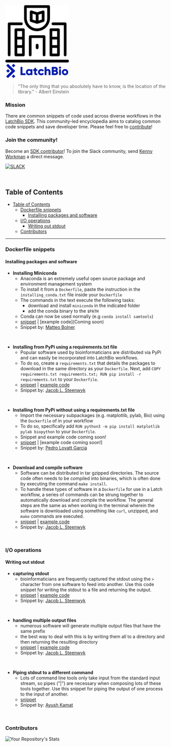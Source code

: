 <img src="img/latch_library_logo.jpg" alt="logo" width="200"/>

<br />

>"The only thing that you absolutely have to know, is the location of the library." - Albert Einstein 

### Mission

There are common snippets of code used across diverse workflows in the [LatchBio SDK](https://console.latch.bio/explore). This community-led encyclopedia aims to catalog common code snippets and save developer time. Please feel free to [contribute](CONTRIBUTING.md)!

### Join the community!
Become an [SDK contributor](https://latch.bio/sdk)! To join the Slack community, send [Kenny Workman](https://github.com/kennyworkman) a direct message.

[![SLACK](https://img.shields.io/badge/Slack-4A154B?style=for-the-badge&logo=slack&logoColor=white)](https://twitter.com/LatchBio/status/1527781165783867392)

<br />




<!-- START doctoc generated TOC please keep comment here to allow auto update -->
<!-- DON'T EDIT THIS SECTION, INSTEAD RE-RUN doctoc TO UPDATE -->
## Table of Contents

- [Table of Contents](#table-of-contents)
  - [Dockerfile snippets](#dockerfile-snippets)
    - [Installing packages and software](#installing-packages-and-software)
  - [I/O operations](#io-operations)
    - [Writing out stdout](#writing-out-stdout)
  - [Contributors](#contributors)

<!-- END doctoc generated TOC please keep comment here to allow auto update -->

---

### Dockerfile snippets

#### Installing packages and software

- **Installing Miniconda**
  - Anaconda is an extremely useful open source package and environment management system
  - To install it from a `Dockerfile`, paste the instruction in the `installing_conda.txt` file inside your `Dockerfile`
  - The commands in the text execute the following tasks:
    - download and install `miniconda` in the indicated folder
    - add the conda binary to the `$PATH`
  - Conda can now be used normally (e.g `conda install samtools`)
  - [snippet](snippets/installing_conda.txt) | [example code](Coming soon)
  - Snippet by: [Matteo Bolner](https://github.com/matteobolner)

<br />

- **Installing from PyPi using a requirements.txt file**
  - Popular software used by bioinformaticians are distributed via PyPi and can easily be incorporated into LatchBio workflows.
  - To do so, create a `requirements.txt` that details the packages to download in the same directory as your `Dockerfile`. Next, add `COPY requirements.txt requirements.txt; RUN pip install -r requirements.txt` to your `Dockerfile`.
  - [snippet](snippets/installing_from_pypi.txt) | [example code](https://github.com/JLSteenwyk/latch_wf_clipkit)
  - Snippet by: [Jacob L. Steenwyk](https://github.com/JLSteenwyk)

<br />

- **Installing from PyPi without using a requirements.txt file**
  - Import the necessary subpackages (e.g. matplotlib, pylab, Bio) using the `Dockerfile` of in your workflow 
  - To do so, specifically add `RUN python3 -m pip install matplotlib pylab biopython` to your `Dockerfile`.
  - Snippet and example code coming soon!
  - [snippet](snippets/installing_from_pypi_alternative.txt) | [example code coming soon!]
  - Snippet by: [Pedro Lovatt Garcia](https://github.com/uniformelk1)

<br />

- **Download and compile software**
  - Software can be distributed in tar gzipped directories. The source code often needs to be compiled into binaries, which is often done by executing the command `make install`.
  - To handle these types of software in a `Dockerfile` for use in a Latch workflow, a series of commands can be strung together to automatically download and compile the workflow. The general steps are the same as when working in the terminal wherein the software is downloaded using something like `curl`, unzipped, and `make` commands are executed. 
  - [snippet](snippets/download_and_compile_software.txt) | [example code](https://github.com/JLSteenwyk/latch_wf_infer_phylogeny)
  - Snippet by: [Jacob L. Steenwyk](https://github.com/JLSteenwyk)
 
<br />

### I/O operations

#### Writing out stdout

- **capturing stdout**
    - bioinformaticians are frequently captured the stdout using the `>` character from one software to feed into another. Use this code snippet for writing the stdout to a file and returning the output.
    - [snippet](snippets/capturing_stdout.txt) | [example code](https://github.com/JLSteenwyk/latch_wf_codon_optimization)
    - Snippet by: [Jacob L. Steenwyk](https://github.com/JLSteenwyk)

<br />

- **handling multiple output files**
    - numerous software will generate multiple output files that have the same prefix
    - the best way to deal with this is by writing them all to a directory and then returning the resulting directory
    - [snippet](snippets/returning_a_directory_of_results.txt) | [example code](https://github.com/JLSteenwyk/latch_wf_infer_phylogeny)
    - Snippet by: [Jacob L. Steenwyk](https://github.com/JLSteenwyk)

<br />

- **Piping stdout to a different command**
    - Lots of command line tools only take input from the standard input stream, so pipes ("|") are necessary when composing lots of these tools together. Use this snippet for piping the output of one process to the input of another.
    - [snippet](snippets/piping_output_to_a_command.txt)
    - Snippet by: [Ayush Kamat](https://github.com/ayushkamat)

<br />

### Contributors
![Your Repository's Stats](https://contrib.rocks/image?repo=jlsteenwyk/latch_library)
